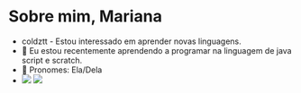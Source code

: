 # Sobre mim, **Mariana**
- coldztt - Estou interessado em aprender novas linguagens.
- 🌊 Eu estou recentemente aprendendo a programar na linguagem de java script e scratch.
- 🪼 Pronomes: Ela/Dela
- ![](	https://img.shields.io/badge/Instagram-E4405F?style=for-the-badge&logo=instagram&logoColor=white)
  ![](	https://img.shields.io/badge/Spotify-1ED760?&style=for-the-badge&logo=spotify&logoColor=white)
  ![]()
  ![]()
  ![]()

<!---
coldztt/coldztt is a ✨ special ✨ repository because its `README.md` (this file) appears on your GitHub profile.
You can click the Preview link to take a look at your changes.
--->
